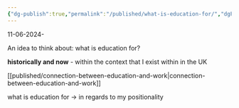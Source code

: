 ```yaml
---
{"dg-publish":true,"permalink":"/published/what-is-education-for/","dgPassFrontmatter":true,"noteIcon":""}
---
```


11-06-2024-

An idea to think about: what is education for?

**historically and now** - within the context that I exist within in the UK

[[published/connection-between-education-and-work\|connection-between-education-and-work]]

what is education for -> in regards to my positionality